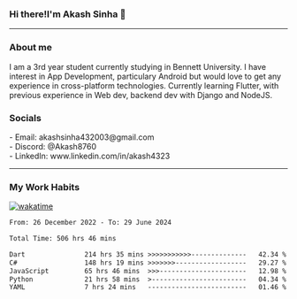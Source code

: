 <h3>Hi there!I'm Akash Sinha 👋</h3>

--- 

<h3>About me</h3>
I am a 3rd year student currently studying in Bennett University. I have interest in App Development, particulary Android but would love to get any experience in cross-platform technologies. Currently learning Flutter, with previous experience in Web dev, backend dev with Django and NodeJS.

<h3>Socials</h3>
 - Email: akashsinha432003@gmail.com<br>
 - Discord: @Akash8760<br>
 - LinkedIn: www.linkedin.com/in/akash4323<br>


---

<h3>My Work Habits</h3>

[![wakatime](https://wakatime.com/badge/user/938b2951-49cf-4810-9b9e-c17cde3d3343.svg)](https://wakatime.com/@938b2951-49cf-4810-9b9e-c17cde3d3343)

<!--START_SECTION:waka-->

```txt
From: 26 December 2022 - To: 29 June 2024

Total Time: 506 hrs 46 mins

Dart               214 hrs 35 mins >>>>>>>>>>>--------------   42.34 %
C#                 148 hrs 19 mins >>>>>>>------------------   29.27 %
JavaScript         65 hrs 46 mins  >>>----------------------   12.98 %
Python             21 hrs 58 mins  >------------------------   04.34 %
YAML               7 hrs 24 mins   -------------------------   01.46 %
```

<!--END_SECTION:waka-->

